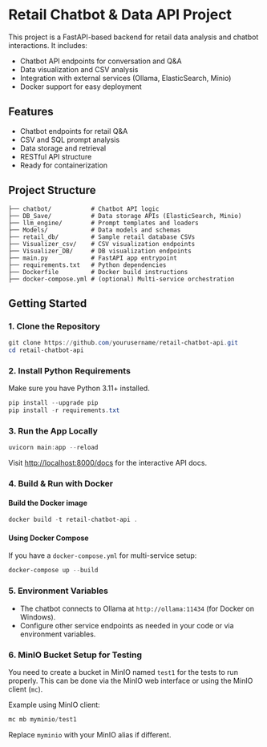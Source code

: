 # Retail Chatbot & Data API Project

This project is a FastAPI-based backend for retail data analysis and chatbot interactions. It includes:
- Chatbot API endpoints for conversation and Q&A
- Data visualization and CSV analysis
- Integration with external services (Ollama, ElasticSearch, Minio)
- Docker support for easy deployment

## Features
- Chatbot endpoints for retail Q&A
- CSV and SQL prompt analysis
- Data storage and retrieval
- RESTful API structure
- Ready for containerization

## Project Structure
```
├── chatbot/           # Chatbot API logic
├── DB_Save/           # Data storage APIs (ElasticSearch, Minio)
├── llm_engine/        # Prompt templates and loaders
├── Models/            # Data models and schemas
├── retail_db/         # Sample retail database CSVs
├── Visualizer_csv/    # CSV visualization endpoints
├── Visualizer_DB/     # DB visualization endpoints
├── main.py            # FastAPI app entrypoint
├── requirements.txt   # Python dependencies
├── Dockerfile         # Docker build instructions
├── docker-compose.yml # (optional) Multi-service orchestration
```

## Getting Started

### 1. Clone the Repository
```powershell
git clone https://github.com/yourusername/retail-chatbot-api.git
cd retail-chatbot-api
```

### 2. Install Python Requirements
Make sure you have Python 3.11+ installed.
```powershell
pip install --upgrade pip
pip install -r requirements.txt
```

### 3. Run the App Locally
```powershell
uvicorn main:app --reload
```
Visit [http://localhost:8000/docs](http://localhost:8000/docs) for the interactive API docs.

### 4. Build & Run with Docker
#### Build the Docker image
```powershell
docker build -t retail-chatbot-api .
```


####  Using Docker Compose
If you have a `docker-compose.yml` for multi-service setup:
```powershell
docker-compose up --build
```

### 5. Environment Variables
- The chatbot connects to Ollama at `http://ollama:11434` (for Docker on Windows).
- Configure other service endpoints as needed in your code or via environment variables.


### 6. MinIO Bucket Setup for Testing
You need to create a bucket in MinIO named `test1` for the tests to run properly.
This can be done via the MinIO web interface or using the MinIO client (`mc`).

Example using MinIO client:
```powershell
mc mb myminio/test1
```
Replace `myminio` with your MinIO alias if different.